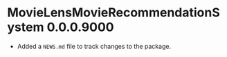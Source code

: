 # MovieLensMovieRecommendationSystem 0.0.0.9000

* Added a `NEWS.md` file to track changes to the package.
